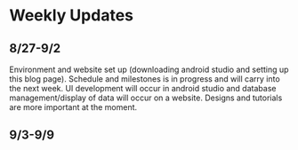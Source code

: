# Weekly Updates
## 8/27-9/2
Environment and website set up (downloading android studio and setting up this blog page). Schedule and milestones is in progress and will carry into the next week. UI development will occur in android studio and database management/display of data will occur on a website. Designs and tutorials are more important at the moment.

## 9/3-9/9
